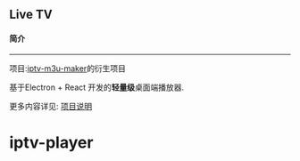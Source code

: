 ## Live TV

#### 简介
---
项目:[iptv-m3u-maker](https://github.com/EvilCult/iptv-m3u-maker)的衍生项目

基于Electron + React 开发的**轻量级**桌面端播放器.

更多内容详见: [项目说明](https://evilcult.dev/07/21/2019/IPTV-Player/)
# iptv-player
